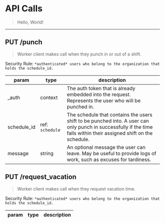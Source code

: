 # API Calls

> Hello, World!

---

## PUT /punch
> Worker client makes call when they punch in or out of a shift.

Security Rule: ```*authenticated* users who belong to the organization that holds the schedule_id.```

|param|type|description|
--- | --- | ---
|_auth|context|The auth token that is already embedded into the request. Represents the user who will be punched in.|
|schedule_id|ref: ```schedule```|The schedule that contains the users shift to be punched into. A user can only punch in successfully if the time falls within their assigned shift on the schedule.|
|message|string|An optional message the user can leave. May be useful to provide logs of work, such as excuses for tardiness.

## PUT /request_vacation
> Worker client makes call when they request vacation time. 

Security Rule: ```*authenticated* users who belong to the organization that holds the schedule_id.```

|param|type|description|
--- | --- | ---